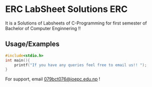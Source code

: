 
# ERC LabSheet Solutions ERC

It is a Solutions of Labsheets of C-Programming for first semester of Bachelor of Computer Enginnering !!


## Usage/Examples

```c
#include<stdio.h>
int main(){
    printf("If you have any queries feel free to email us!! ");
}
```
For support, email 079bct076@ioepc.edu.np !

